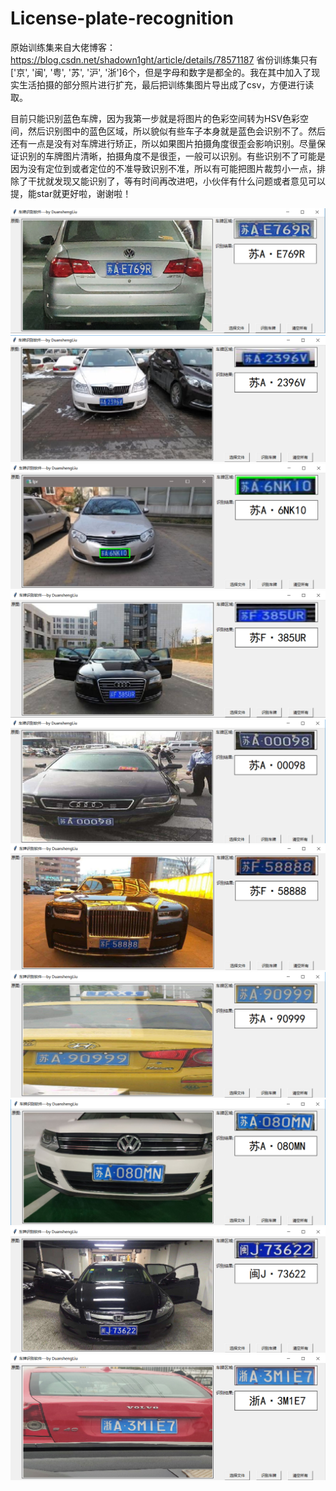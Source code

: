 # License-plate-recognition
原始训练集来自大佬博客：https://blog.csdn.net/shadown1ght/article/details/78571187
省份训练集只有['京', '闽', '粤', '苏', '沪', '浙']6个，但是字母和数字是都全的。我在其中加入了现实生活拍摄的部分照片进行扩充，最后把训练集图片导出成了csv，方便进行读取。

目前只能识别蓝色车牌，因为我第一步就是将图片的色彩空间转为HSV色彩空间，然后识别图中的蓝色区域，所以貌似有些车子本身就是蓝色会识别不了。然后还有一点是没有对车牌进行矫正，所以如果图片拍摄角度很歪会影响识别。尽量保证识别的车牌图片清晰，拍摄角度不是很歪，一般可以识别。有些识别不了可能是因为没有定位到或者定位的不准导致识别不准，所以有可能把图片裁剪小一点，排除了干扰就发现又能识别了，等有时间再改进吧，小伙伴有什么问题或者意见可以提，能star就更好啦，谢谢啦！


![image](https://github.com/duanshengliu/License-plate-recognition/blob/master/main/some_result_pic/test0.png)
![image](https://github.com/duanshengliu/License-plate-recognition/blob/master/main/some_result_pic/test1.png)
![image](https://github.com/duanshengliu/License-plate-recognition/blob/master/main/some_result_pic/test2.png)
![image](https://github.com/duanshengliu/License-plate-recognition/blob/master/main/some_result_pic/test3.png)
![image](https://github.com/duanshengliu/License-plate-recognition/blob/master/main/some_result_pic/test4.png)
![image](https://github.com/duanshengliu/License-plate-recognition/blob/master/main/some_result_pic/test5.png)
![image](https://github.com/duanshengliu/License-plate-recognition/blob/master/main/some_result_pic/test6.png)
![image](https://github.com/duanshengliu/License-plate-recognition/blob/master/main/some_result_pic/test7.png)
![image](https://github.com/duanshengliu/License-plate-recognition/blob/master/main/some_result_pic/test8.png)
![image](https://github.com/duanshengliu/License-plate-recognition/blob/master/main/some_result_pic/test9.png)
